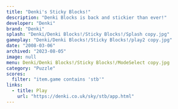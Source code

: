 ```yaml
---
title: "Denki's Sticky Blocks!"
description: "Denki Blocks is back and stickier than ever!"
developer: "Denki"
brand: "Denki"
splash: "Denki/Denki Blocks!/Sticky Blocks!/Splash copy.jpg"
gameplay: "Denki/Denki Blocks!/Sticky Blocks!/play2 copy.jpg"
date: "2008-03-06"
archived: "2023-08-05"
image: null
menu: Denki/Denki Blocks!/Sticky Blocks!/ModeSelect copy.jpg
category: "Puzzle"
scores:
  filter: "item.game contains 'stb'"
links:
  - title: Play
    url: "https://denki.co.uk/sky/stb/app.html"
---
```

